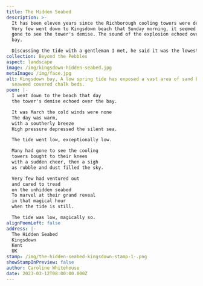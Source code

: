 ```yaml
---
title: The Hidden Seabed
description: >-
  It has been eleven years since the Richborough cooling towers were demolished.
  Very few went down to Kingsdown beach that Sunday morning, it seemed many had
  gone to see the tower's demise. The sound of the explosion echoed over the
  bay. 

  Discussing the tide with a gentleman I met, he said it was the lowest he had seen it for 20 years, explaining the high pressure had caused the spring tide to go out further than predicted. What is normally seen as a pebble beach with chalk beds at Kingsdown in Kent, opened up as a vast area of sand, it was magical.
collection: Beyond the Pebbles
aspect: landscape
image: /img/kingsdown-hidden-seabed.jpg
metaImage: /img/face.jpg
alt: Kingsdown bay, A low spring tide has exposed a vast area of sand behind the
  seaweed covered chalk beds.
poem: |-
  I went down to the beach that day
  the tower's demise echoed over the bay.

  It was March the cold winds were none
  The day was warm, 
  with a southerly breeze
  High pressure depressed the silent sea.

  The tide went low, exceptionally low.

  Many had gone to see the cooling 
  towers bought to their knees 
  with a sudden cheer, then a sigh
  as rubble and dust filled the sky.

  Very few had ventured out 
  and cared to tread 
  on the unhidden seabed
  To marvel at their grand reveal
  in that magical hour 
  when the tide is still.

  The tide was low, magically so.
alignPoemLeft: false
address: |-
  The Hidden Seabed
  Kingsdown 
  Kent
  UK
stamp: /img/the-hidden-seabed-kingsdown-stamp-1-.png
showStampInPreview: false
author: Caroline Whitehouse
date: 2023-03-12T08:00:00.000Z
---
```

